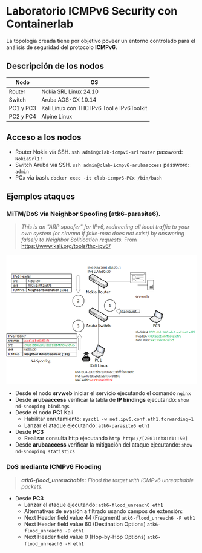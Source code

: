 # Laboratorio ICMPv6 Security con Containerlab

La topología creada tiene por objetivo poveer un entorno controlado para el análisis de seguridad del protocolo **ICMPv6**.
## Descripción de los nodos

| Nodo |OS  |
|--|--|
| Router |Nokia SRL Linux 24.10  
| Switch |Aruba AOS-CX 10.14
|PC1 y PC3|Kali Linux con THC IPv6 Tool e IPv6Toolkit 
|PC2 y PC4|Alpine Linux
## Acceso a los nodos
* Router Nokia vía SSH. `ssh admin@clab-icmpv6-srlrouter` password: `NokiaSrl1!`
* Switch Aruba vía SSH. `ssh admin@clab-icmpv6-arubaaccess` password: `admin`
* PCx vía bash. `docker exec -it clab-icmpv6-PCx /bin/bash`
## Ejemplos ataques
### MiTM/DoS vía Neighbor Spoofing (atk6-parasite6). 
>*This is an "ARP spoofer" for IPv6, redirecting all local traffic to your own
system (or nirvana if fake-mac does not exist) by answering falsely to
Neighbor Solitication requests.*  From https://www.kali.org/tools/thc-ipv6/

![Alt text](images/topoipv6filter.png)

* Desde el nodo **srvweb** iniciar el servicio ejecutando el comando `nginx`
* Desde **arubaaccess** verificar la tabla de **IP bindings** ejecutando: `show nd-snooping bindings`
* Desde el nodo **PC1** Kali
  * Habilitar enrutamiento: `sysctl -w net.ipv6.conf.eth1.forwarding=1`
  * Lanzar el ataque ejecutando: `atk6-parasite6 eth1`
* Desde **PC3**
  * Realizar consulta http ejecutando `http http://[2001:db8:d1::50]`
* Desde **arubaaccess** verificar la mitigación del ataque ejecutando: `show nd-snooping statistics`
### **DoS mediante ICMPv6 Flooding** 

>***atk6-flood_unreachable:** Flood the target with ICMPv6 unreachable packets.*
* Desde **PC3**
  *  Lanzar el ataque ejecutando: `atk6-flood_unreach6 eth1`
  * Alternativas de evasión a filtrado usando campos de extensión: 
  * Next Header field value 44 (Fragment) `atk6-flood_unreach6 -F eth1`
  * Next Header field value 60 (Destination Options) `atk6-flood_unreach6 -D eth1`
  * Next Header field value 0 (Hop-by-Hop Options) `atk6-flood_unreach6 -H eth1`
    
